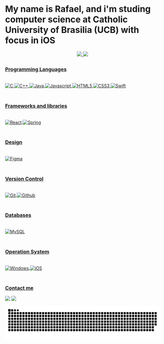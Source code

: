 <h1>My name is Rafael, and i'm studing computer science at Catholic University of Brasilia (UCB) with focus in iOS</h1>

<div align="center">
  <a href="https://github.com/RafaelOsiro">
  <img height="160" src="https://github-readme-stats.vercel.app/api?username=RafaelOsiro&show_icons=true&theme=highcontrast&include_all_commits=true&count_private=trueborder_radius15"/>
  <img height="160" src="https://github-readme-stats.vercel.app/api/top-langs/?username=RafaelOsiro&layout=compact&langs_count=7&theme=highcontrast&count_private=trueborder_radius15"/> 
</div>

##
<h3>Programming Languages</h3>
<div style="display: inline_block"><br>
  <img align="center" alt="C" height="30" width="75" src="https://img.shields.io/badge/c%20-%2300599C.svg?&style=for-the-badge&logo=c&logoColor=white">
  <img align="center" alt="C++" height="30" width="75" src="https://img.shields.io/badge/c++%20-%2300599C.svg?&style=for-the-badge&logo=c%2B%2B&ogoColor=whit">
  <img align="center" alt="Java" height="30" width="65" src="https://img.shields.io/badge/java-%23ED8B00.svg?&style=for-the-badge&logo=java&logoColor=white">
  <img align="center" alt="Javascript" height="30" width="85" src="https://img.shields.io/badge/javascript%20-%23323330.svg?&style=for-the-badge&logo=javascript&logoColor=%23F7DF1E">
  <img align="center" alt="HTML5" height="30" width="75" src="https://img.shields.io/badge/html5%20-%23E34F26.svg?&style=for-the-badge&logo=html5&logoColor=white">
  <img align="center" alt="CSS3" height="30" width="75" src="https://img.shields.io/badge/css3%20-%231572B6.svg?&style=for-the-badge&logo=css3&logoColor=white">
  <img align="center" alt="Swift" height="30" width="75" src="https://img.shields.io/badge/swift-%23FA7343.svg?&style=for-the-badge&logo=swift&logoColor=white">
</div></br>
  
## 
<h3>Frameworks and libraries</h3>
<div style="display: inline_block"><br>
    <img align="center" alt="React" height="30" width="75" src="https://img.shields.io/badge/react%20-%2320232a.svg?&style=for-the-badge&logo=react&logoColor=%2361DAFB">
    <img align="center" alt="Spring" height="30" width="75" src="https://img.shields.io/badge/spring%20-%236DB33F.svg?&style=for-the-badge&logo=spring&logoColor=white">
</div></br>
  
## 
<h3>Design</h3>
<div style="display: inline_block"><br>
  <img align="center" alt="Figma" height="30" width="75" src="https://img.shields.io/badge/figma%20-%23F24E1E.svg?&style=for-the-badge&logo=figma&logoColor=white">
</div></br>

## 
<h3>Version Control</h3>
<div style="display: inline_block"><br>
  <img align="center" alt="Git" height="30" width="75" src="https://img.shields.io/badge/git%20-%23F05033.svg?&style=for-the-badge&logo=git&logoColor=white">
  <img align="center" alt="Github" height="30" width="85" src="https://img.shields.io/badge/github%20-%23121011.svg?&style=for-the-badge&logo=github&logoColor=white">
</div></br>
  
## 
<h3>Databases</h3>
<div style="display: inline_block"><br>
  <img align="center" alt="MySQL" height="30" width="75" src="https://img.shields.io/badge/mysql-%2300f.svg?&style=for-the-badge&logo=mysql&logoColor=white">
<!--   <img align="center" alt="Postgres" height="30" width="85" src="https://img.shields.io/badge/postgres-%23316192.svg?&style=for-the-badge&logo=postgresql&logoColor=white"> -->
</div></br>
  
## 
<h3>Operation System</h3>
<div style="display: inline_block"><br>
  <img align="center" alt="Windows" height="30" width="75" src="https://img.shields.io/badge/Windows-0078D6?style=for-the-badge&logo=windows&logoColor=white">
  <img align="center" alt="iOS" height="30" width="75" src="https://img.shields.io/badge/iOS-000000?style=for-the-badge&logo=ios&logoColor=white">
</div></br>
  
## 
<h3>Contact me</h3>
<div>
  <a href="https://linkedin.com/in/rafael-riki-ogawa-osiro-03073a223" target="_blank"><img src="https://img.shields.io/badge/-LinkedIn-%230077B5?style=for-the-badge&logo=linkedin&logoColor=white" target="_blank"></a>
  <a href="mailto:rafaelosiro@hotmail.com"><img src="https://img.shields.io/badge/Outlook-0078D4?style=for-the-badge&logo=microsoft-outlook&logoColor=white" target="_blank"></a>
  
  ![Snake animation](https://github.com/RafaelOsiro/rafaelosiro/blob/main/github-user-contribution.svg)
 
</div>
